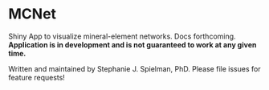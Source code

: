 # MCNet

Shiny App to visualize mineral-element networks. Docs forthcoming. **Application is in development and is not guaranteed to work at any given time.**

Written and maintained by Stephanie J. Spielman, PhD. Please file issues for feature requests!
